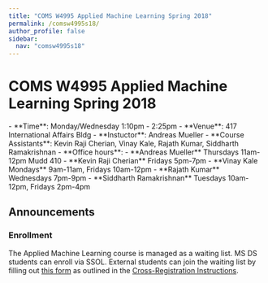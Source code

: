 ```yaml
---
title: "COMS W4995 Applied Machine Learning Spring 2018"
permalink: /comsw4995s18/
author_profile: false
sidebar:
  nav: "comsw4995s18"
---
```


<h1>COMS W4995 Applied Machine Learning Spring 2018</h1>
- **Time**: Monday/Wednesday 1:10pm - 2:25pm
- **Venue**: 417 International Affairs Bldg
- **Instuctor**: Andreas Mueller
- **Course Assistants**: Kevin Raji Cherian, Vinay Kale, Rajath Kumar, Siddharth Ramakrishnan
- **Office hours**:
    - **Andreas Mueller** Thursdays 11am-12pm Mudd 410
    - **Kevin Raji Cherian** Fridays 5pm-7pm
    - **Vinay Kale Mondays** 9am-11am, Fridays 10am-12pm
    - **Rajath Kumar** Wednesdays 7pm-9pm
    - **Siddharth Ramakrishnan** Tuesdays 10am-12pm, Fridays 2pm-4pm

<h2>Announcements</h2>
<h3>Enrollment</h3>
<p>
The Applied Machine Learning course is managed as a waiting list.
MS DS students can enroll via SSOL. External students can join the waiting list
by filling out <a href="https://www.surveymonkey.com/r/AppliedML_Sp18">this
form</a> as outlined in the <a href="http://datascience.columbia.edu/course-inventory">
Cross-Registration Instructions</a>.
</p>
